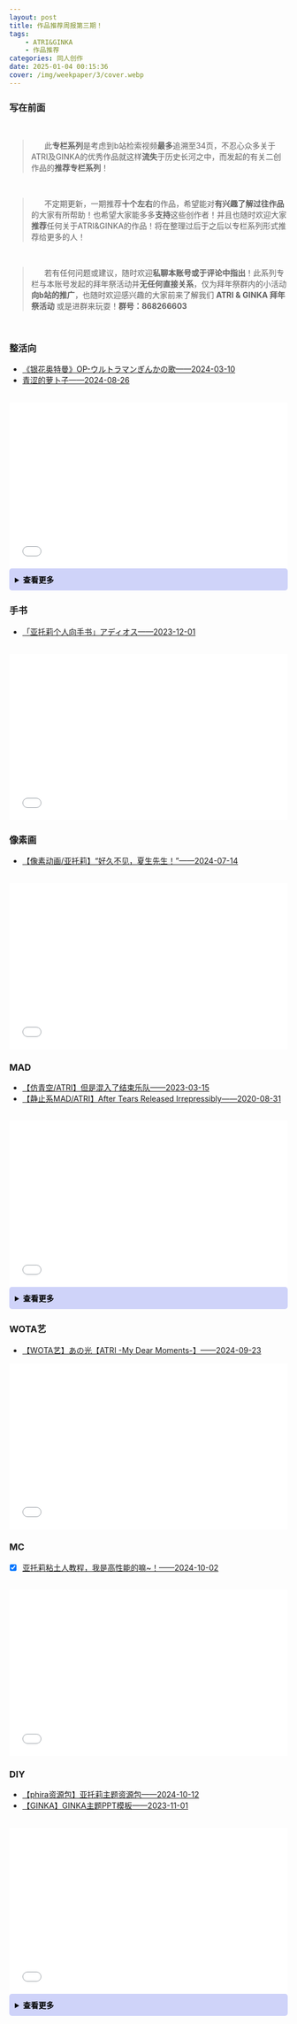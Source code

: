 ```yaml
---
layout: post
title: 作品推荐周报第三期！
tags: 
    - ATRI&GINKA
    - 作品推荐
categories: 同人创作
date: 2025-01-04 00:15:36
cover: /img/weekpaper/3/cover.webp
---
```


### **写在前面**
<br>

>&nbsp;&nbsp;&nbsp;&nbsp;&nbsp;&nbsp;此**专栏系列**是考虑到b站检索视频**最多**追溯至34页，不忍心众多关于ATRI及GINKA的优秀作品就这样**流失**于历史长河之中，而发起的有关二创作品的**推荐专栏系列**！

<br>

> &nbsp;&nbsp;&nbsp;&nbsp;&nbsp;&nbsp;不定期更新，一期推荐**十个左右**的作品，希望能对**有兴趣了解过往作品**的大家有所帮助！也希望大家能多多**支持**这些创作者！并且也随时欢迎大家**推荐**任何关于ATRI&GINKA的作品！将在整理过后于之后以专栏系列形式推荐给更多的人！

<br>

> &nbsp;&nbsp;&nbsp;&nbsp;&nbsp;&nbsp;若有任何问题或建议，随时欢迎**私聊本账号或于评论中指出**！此系列专栏与本账号发起的拜年祭活动并**无任何直接关系**，仅为拜年祭群内的小活动**向b站的推广**，也随时欢迎感兴趣的大家前来了解我们 **ATRI & GINKA 拜年祭活动** 或是进群来玩耍！**群号：868266603**

<br>

### 整活向

- [《银花奥特曼》OP-ウルトラマンぎんかの歌——2024-03-10](https://www.bilibili.com/video/BV1wy421v7ve)
- [青涩的萝卜子——2024-08-26](https://www.bilibili.com/video/BV1ENWmeEENv)

<br>
<iframe loading="lazy" width="100%" height="300" src="//player.bilibili.com/player.html?isOutside=true&aid=1551693670&bvid=BV1wy421v7ve&cid=1466988507&p=1&autoplay=0" scrolling="no" border="0" frameborder="no" framespacing="0" allowfullscreen="true"></iframe>
<br>

<details>
  <summary style="background-color:rgb(207, 211, 249);; color:rgb(0, 0, 0); padding: 10px; border-radius: 5px;font-weight: bold;">查看更多</summary>
  <br>

  <iframe loading="lazy" width="100%" height="300" src="//player.bilibili.com/player.html?isOutside=true&aid=113025738606647&bvid=BV1ENWmeEENv&cid=500001662383099&p=1&autoplay=0" scrolling="no" border="0" frameborder="no" framespacing="0" allowfullscreen="true"></iframe>
  
</details>

### 手书

- [「亚托莉个人向手书」アディオス——2023-12-01](https://www.bilibili.com/video/BV11w41187PX)

<br>

<iframe loading="lazy" width="100%" height="300" src="//player.bilibili.com/player.html?isOutside=true&aid=324091944&bvid=BV11w41187PX&cid=1350261910&p=1&autoplay=0" scrolling="no" border="0" frameborder="no" framespacing="0" allowfullscreen="true"></iframe>

<br>

### 像素画

- [【像素动画/亚托莉】“好久不见，夏生先生！”——2024-07-14](https://www.bilibili.com/video/BV1Mf421z7zh)

<br>

<iframe loading="lazy" width="100%" height="300" src="//player.bilibili.com/player.html?isOutside=true&aid=1206003233&bvid=BV1Mf421z7zh&cid=1614639610&p=1&autoplay=0" scrolling="no" border="0" frameborder="no" framespacing="0" allowfullscreen="true"></iframe>

<br>

### MAD

- [【仿青空/ATRI】但是混入了结束乐队——2023-03-15](https://www.bilibili.com/video/BV1c24y1u7wN)
- [【静止系MAD/ATRI】After Tears Released Irrepressibly——2020-08-31](https://www.bilibili.com/video/BV1TT4y1L7hh)

<br>

<iframe loading="lazy" width="100%" height="300" src="//player.bilibili.com/player.html?isOutside=true&aid=926803669&bvid=BV1TT4y1L7hh&cid=227708528&p=1&autoplay=0" scrolling="no" border="0" frameborder="no" framespacing="0" allowfullscreen="true"></iframe>

<br>

<details>
  <summary style="background-color:rgb(207, 211, 249);; color:rgb(0, 0, 0); padding: 10px; border-radius: 5px;font-weight: bold;">查看更多</summary>
  <br>

  <iframe loading="lazy" width="100%" height="300" src="//player.bilibili.com/player.html?isOutside=true&aid=781018350&bvid=BV1c24y1u7wN&cid=1054723294&p=1&autoplay=0" scrolling="no" border="0" frameborder="no" framespacing="0" allowfullscreen="true"></iframe>
</details>

### WOTA艺

- [【WOTA艺】あの光【ATRI -My Dear Moments-】——2024-09-23](https://www.bilibili.com/video/BV1ubsyeFEQq)

<iframe loading="lazy" width="100%" height="300" src="//player.bilibili.com/player.html?isOutside=true&aid=113182320500487&bvid=BV1ubsyeFEQq&cid=25964777243&p=1&autoplay=0" scrolling="no" border="0" frameborder="no" framespacing="0" allowfullscreen="true"></iframe>

<br>


### MC

- [x] [亚托莉粘土人教程，我是高性能的嘛~！——2024-10-02](https://www.bilibili.com/video/BV1wt4AeiENk)

<br>

<iframe loading="lazy" width="100%" height="300" src="//player.bilibili.com/player.html?isOutside=true&aid=113233440609088&bvid=BV1wt4AeiENk&cid=26099190791&p=1&autoplay=0" scrolling="no" border="0" frameborder="no" framespacing="0" allowfullscreen="true"></iframe>

### DIY

- [【phira资源包】亚托莉主题资源包——2024-10-12](https://www.bilibili.com/video/BV1D32hYfEPC)
- [【GINKA】GINKA主题PPT模板——2023-11-01](https://www.bilibili.com/video/BV1CH4y1r7y1)

<br>

<iframe loading="lazy" width="100%" height="300" src="//player.bilibili.com/player.html?isOutside=true&aid=113294241236821&bvid=BV1D32hYfEPC&cid=26258639975&p=1&autoplay=0" scrolling="no" border="0" frameborder="no" framespacing="0" allowfullscreen="true"></iframe>

<br>

<details>
  <summary style="background-color:rgb(207, 211, 249);; color:rgb(0, 0, 0); padding: 10px; border-radius: 5px;font-weight: bold;">查看更多</summary>
  <br>

  <iframe loading="lazy" width="100%" height="300" src="//player.bilibili.com/player.html?isOutside=true&aid=962793753&bvid=BV1CH4y1r7y1&cid=1317667066&p=1&autoplay=0" scrolling="no" border="0" frameborder="no" framespacing="0" allowfullscreen="true"></iframe>
</details>

